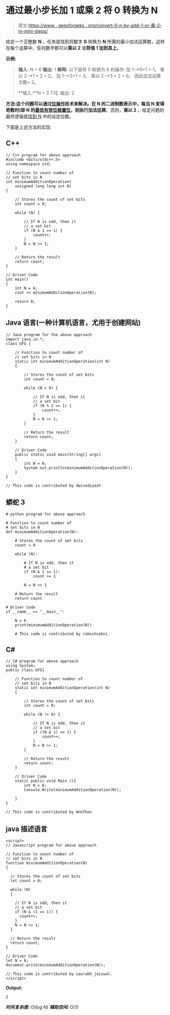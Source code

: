 # 通过最小步长加 1 或乘 2 将 0 转换为 N

> 原文:[https://www . geesforgeks . org/convert-0-n-by-add-1-or-乘-2-in-mini-steps/](https://www.geeksforgeeks.org/convert-0-to-n-by-adding-1-or-multiplying-by-2-in-minimum-steps/)

给定一个正整数 **N** ，任务是找到将数字 **0** 转换为 **N** 所需的最小加法运算数，这样在每个运算中，任何数字都可以**乘以 2** 或**将值 1 加到其上**。

**示例:**

> **输入:** N = 6
> **输出:** 1
> **解释:**
> 以下是将 0 转换为 6 的操作:
> 加 1–>0+1 = 1。
> 乘以 2–>1 * 2 = 2。
> 加 1–>2+1 = 3。
> 乘以 2–>3 * 2 = 6。
> 因此加法运算次数= 2。
> 
> **输入:**N = 3
> T3】输出: 2

**方法:**这个问题可以通过[位操作](https://www.geeksforgeeks.org/bits-manipulation-important-tactics/)技术来解决。在 **N** 的二进制数表示中，每当 **N** 变得奇数时(即 **N** 的[最低有效位被置位](https://www.geeksforgeeks.org/unset-least-significant-k-bits-of-a-given-number/)，则执行**加法运算**。否则，**乘以 2** 。给定问题的最终逻辑是[找到 N](https://www.geeksforgeeks.org/count-set-bits-in-an-integer/) 中的设定位数。

下面是上述方法的实现:

## C++

```
// C++ program for above approach
#include <bits/stdc++.h>
using namespace std;

// Function to count number of
// set bits in N
int minimumAdditionOperation(
    unsigned long long int N)
{

    // Stores the count of set bits
    int count = 0;

    while (N) {

        // If N is odd, then it
        // a set bit
        if (N & 1 == 1) {
            count++;
        }
        N = N >> 1;
    }

    // Return the result
    return count;
}

// Driver Code
int main()
{
    int N = 6;
    cout << minimumAdditionOperation(N);

    return 0;
}
```

## Java 语言(一种计算机语言，尤用于创建网站)

```
// Java program for the above approach
import java.io.*;
class GFG {

    // Function to count number of
    // set bits in N
    static int minimumAdditionOperation(int N)
    {

        // Stores the count of set bits
        int count = 0;

        while (N > 0) {

            // If N is odd, then it
            // a set bit
            if (N % 2 == 1) {
                count++;
            }
            N = N >> 1;
        }

        // Return the result
        return count;
    }

    // Driver Code
    public static void main(String[] args)
    {
        int N = 6;
        System.out.println(minimumAdditionOperation(N));
    }
}

// This code is contributed by dwivediyash
```

## 蟒蛇 3

```
# python program for above approach

# Function to count number of
# set bits in N
def minimumAdditionOperation(N):

    # Stores the count of set bits
    count = 0

    while (N):

        # If N is odd, then it
        # a set bit
        if (N & 1 == 1):
            count += 1

        N = N >> 1

    # Return the result
    return count

# Driver Code
if __name__ == "__main__":

    N = 6
    print(minimumAdditionOperation(N))

    # This code is contributed by rakeshsahni.
```

## C#

```
// C# program for above approach
using System;
public class GFG{

    // Function to count number of
    // set bits in N
    static int minimumAdditionOperation(int N)
    {

        // Stores the count of set bits
        int count = 0;

        while (N != 0) {

            // If N is odd, then it
            // a set bit
            if ((N & 1) == 1) {
                count++;
            }
            N = N >> 1;
        }

        // Return the result
        return count;
    }

    // Driver Code
    static public void Main (){
        int N = 6;
        Console.Write(minimumAdditionOperation(N));

    }
}

// This code is contributed by AnkThon
```

## java 描述语言

```
<script>
// Javascript program for above approach

// Function to count number of
// set bits in N
function minimumAdditionOperation(N)
{

  // Stores the count of set bits
  let count = 0;

  while (N)
  {

    // If N is odd, then it
    // a set bit
    if (N & (1 == 1)) {
      count++;
    }
    N = N >> 1;
  }

  // Return the result
  return count;
}

// Driver Code
let N = 6;
document.write(minimumAdditionOperation(N));

// This code is contributed by saurabh_jaiswal.
</script>
```

**Output:** 

```
2
```

***时间复杂度:** O(log N)*
***辅助空间:** O(1)*